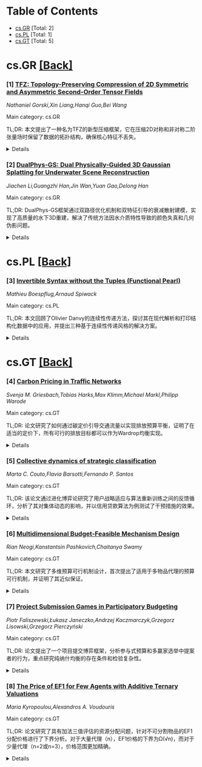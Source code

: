<div id=toc></div>

# Table of Contents

- [cs.GR](#cs.GR) [Total: 2]
- [cs.PL](#cs.PL) [Total: 1]
- [cs.GT](#cs.GT) [Total: 5]


<div id='cs.GR'></div>

# cs.GR [[Back]](#toc)

### [1] [TFZ: Topology-Preserving Compression of 2D Symmetric and Asymmetric Second-Order Tensor Fields](https://arxiv.org/abs/2508.09235)
*Nathaniel Gorski,Xin Liang,Hanqi Guo,Bei Wang*

Main category: cs.GR

TL;DR: 本文提出了一种名为TFZ的新型压缩框架，它在压缩2D对称和非对称二阶张量场时保留了数据的拓扑结构，确保核心特征不丢失。


<details>
  <summary>Details</summary>
Motivation: 张量场在科学和工程中至关重要，但其压缩可能破坏拓扑结构，影响后续分析和可视化。TFZ旨在解决这一问题。

Method: TFZ通过扫描每个网格单元并保留其局部拓扑，确保对称张量场的退化点和非对称张量场的特征向量/值图得以保留。

Result: TFZ成功增强了SZ3和SPERR等科学数据压缩器的性能，证明了其在保留拓扑结构的同时进行有效压缩的能力。

Conclusion: TFZ能够在压缩过程中保留张量场的核心拓扑特征，为科学数据的压缩和分析提供了可靠的支持。

Abstract: In this paper, we present a novel compression framework, TFZ, that preserves
the topology of 2D symmetric and asymmetric second-order tensor fields defined
on flat triangular meshes. A tensor field assigns a tensor - a
multi-dimensional array of numbers - to each point in space. Tensor fields,
such as the stress and strain tensors, and the Riemann curvature tensor, are
essential to both science and engineering. The topology of tensor fields
captures the core structure of data, and is useful in various disciplines, such
as graphics (for manipulating shapes and textures) and neuroscience (for
analyzing brain structures from diffusion MRI). Lossy data compression may
distort the topology of tensor fields, thus hindering downstream analysis and
visualization tasks. TFZ ensures that certain topological features are
preserved during lossy compression. Specifically, TFZ preserves degenerate
points essential to the topology of symmetric tensor fields and retains
eigenvector and eigenvalue graphs that represent the topology of asymmetric
tensor fields. TFZ scans through each cell, preserving the local topology of
each cell, and thereby ensuring certain global topological guarantees. We
showcase the effectiveness of our framework in enhancing the lossy scientific
data compressors SZ3 and SPERR.

</details>


### [2] [DualPhys-GS: Dual Physically-Guided 3D Gaussian Splatting for Underwater Scene Reconstruction](https://arxiv.org/abs/2508.09610)
*Jiachen Li,Guangzhi Han,Jin Wan,Yuan Gao,Delong Han*

Main category: cs.GR

TL;DR: DualPhys-GS框架通过双路径优化机制和双特征引导的衰减散射建模，实现了高质量的水下3D重建，解决了传统方法因水介质特性导致的颜色失真和几何伪影问题。


<details>
  <summary>Details</summary>
Motivation: 传统的大气光学模型在水下场景重建中无法有效处理水介质特有的光波长选择性衰减和悬浮颗粒散射效应，导致颜色失真和几何伪影。

Method: 提出DualPhys-GS框架，包含RGB引导的衰减优化模型和多尺度深度感知散射模型，设计了多种特殊损失函数和场景自适应机制。

Result: 实验结果表明，该方法在悬浮物密集区域和长距离场景中优于现有方法，重建质量显著提升。

Conclusion: DualPhys-GS框架能有效处理水下场景重建中的独特挑战，提供高质量的重建结果。

Abstract: In 3D reconstruction of underwater scenes, traditional methods based on
atmospheric optical models cannot effectively deal with the selective
attenuation of light wavelengths and the effect of suspended particle
scattering, which are unique to the water medium, and lead to color distortion,
geometric artifacts, and collapsing phenomena at long distances. We propose the
DualPhys-GS framework to achieve high-quality underwater reconstruction through
a dual-path optimization mechanism. Our approach further develops a dual
feature-guided attenuation-scattering modeling mechanism, the RGB-guided
attenuation optimization model combines RGB features and depth information and
can handle edge and structural details. In contrast, the multi-scale
depth-aware scattering model captures scattering effects at different scales
using a feature pyramid network and an attention mechanism. Meanwhile, we
design several special loss functions. The attenuation scattering consistency
loss ensures physical consistency. The water body type adaptive loss
dynamically adjusts the weighting coefficients. The edge-aware scattering loss
is used to maintain the sharpness of structural edges. The multi-scale feature
loss helps to capture global and local structural information. In addition, we
design a scene adaptive mechanism that can automatically identify the
water-body-type characteristics (e.g., clear coral reef waters or turbid
coastal waters) and dynamically adjust the scattering and attenuation
parameters and optimization strategies. Experimental results show that our
method outperforms existing methods in several metrics, especially in suspended
matter-dense regions and long-distance scenes, and the reconstruction quality
is significantly improved.

</details>


<div id='cs.PL'></div>

# cs.PL [[Back]](#toc)

### [3] [Invertible Syntax without the Tuples (Functional Pearl)](https://arxiv.org/abs/2508.09856)
*Mathieu Boespflug,Arnaud Spiwack*

Main category: cs.PL

TL;DR: 本文回顾了Olivier Danvy的连续性传递方法，探讨其在现代解析和打印结构化数据中的应用，并提出三种基于连续性传递风格的解决方案。


<details>
  <summary>Details</summary>
Motivation: 近年来，关于可逆语法描述的讨论转向了应用式、单子式或箭头式的组合器库，但忽略了连续性传递的重要性。本文旨在证明Danvy的见解在更广泛的情境中依然适用。

Method: 本文提出了三种利用连续性传递风格的解决方案，作为依赖类型和通过嵌套对的单子聚合的替代方法，用于解析和打印结构化数据。

Result: 研究表明，连续性传递方法在解析和打印结构化数据时具有更高的表达能力，并能处理列表和树等归纳结构。

Conclusion: Danvy的连续性传递方法在现代设置中仍然具有重要价值，能够为解析和打印结构化数据提供高效的解决方案。

Abstract: In the seminal paper Functional unparsing, Olivier Danvy used continuation
passing to reanalyse printf-like format strings as combinators. In the
intervening decades, the conversation shifted towards a concurrent line of work
-- applicative, monadic or arrow-based combinator libraries -- in an effort to
find combinators for invertible syntax descriptions that simultaneously
determine a parser as well as a printer, and with more expressive power, able
to handle inductive structures such as lists and trees. Along the way,
continuation passing got lost. This paper argues that Danvy's insight remains
as relevant to the general setting as it was to the restricted setting of his
original paper. Like him, we present three solutions that exploit
continuation-passing style as an alternative to both dependent types and
monoidal aggregation via nested pairs, in our case to parse and print
structured data with increasing expressive power.

</details>


<div id='cs.GT'></div>

# cs.GT [[Back]](#toc)

### [4] [Carbon Pricing in Traffic Networks](https://arxiv.org/abs/2508.09280)
*Svenja M. Griesbach,Tobias Harks,Max Klimm,Michael Markl,Philipp Warode*

Main category: cs.GT

TL;DR: 论文研究了如何通过碳定价引导交通流量以实现排放预算平衡，证明了在适当的定价下，所有可行的排放目标都可以作为Wardrop均衡实现。


<details>
  <summary>Details</summary>
Motivation: 交通是全球碳排放的重要来源，如何通过碳定价引导交通流量以实现排放预算平衡是一个重要的研究问题。

Method: 研究了多商品流模型，通过对外部性（如碳排放）定价，分析Wardrop均衡的实现条件，并提出了计算均衡价格的方法。

Result: 证明了所有可行流量均可通过定价作为Wardrop均衡实现，并给出了在特定条件下计算均衡价格的算法。

Conclusion: 碳定价是实现交通网络中所有可行排放目标的可行且易于处理的方法。

Abstract: Traffic is a significant source of global carbon emissions. In this paper, we
study how carbon pricing can be used to guide traffic towards equilibria that
respect given emission budgets. In particular, we consider a general
multi-commodity flow model with flow-dependent externalities. These
externalities may represent carbon emissions, entering a priced area, or the
traversal of paths regulated by tradable credit schemes.
  We provide a complete characterization of all flows that can be attained as
Wardrop equilibria when assigning a single price to each externality. More
precisely, we show that every externality budget achievable by any feasible
flow in the network can also be achieved as a Wardrop equilibrium by setting
appropriate prices. For extremal and Pareto-minimal budgets, we show that there
are prices such that all equilibria respect the budgets. Although the proofs of
existence of these particular prices rely on fixed-point arguments and are
non-constructive, we show that in the case where the equilibrium minimizes a
convex potential, the prices can be obtained as Lagrange multipliers of a
suitable convex program. In the case of a single externality, we prove that the
total externality caused by the traffic flow is decreasing in the price. For
increasing, continuous, and piecewise affine travel time functions with a
single externality, we give an output-polynomial algorithm that computes all
equilibria implementable by pricing the externality. Even though there are
networks where the output size is exponential in the input size, we show that
the minimal price obeying a given budget can be computed in polynomial time.
This allows the efficient computation of the market price of tradable credit
schemes. Overall, our results show that carbon pricing is a viable and (under
mild assumptions) tractable approach to achieve all feasible emission goals in
traffic networks.

</details>


### [5] [Collective dynamics of strategic classification](https://arxiv.org/abs/2508.09340)
*Marta C. Couto,Flavia Barsotti,Fernando P. Santos*

Main category: cs.GT

TL;DR: 该论文通过进化博弈论研究了用户战略适应与算法重新训练之间的反馈循环，分析了其对集体动态的影响，并以信用贷款算法为例测试了干预措施的效果。


<details>
  <summary>Details</summary>
Motivation: 文章旨在探讨人工智能分类算法在高风险决策（如金融、医疗等）中，用户战略适应与算法重新训练之间的互动关系，以及如何减轻这种互动带来的负面影响。

Method: 使用进化博弈论框架，研究了用户集体与机构之间的反馈动力学，并通过信用贷款算法的案例测试了多种交互情景和干预措施。

Result: 研究发现，当算法不具备抗战略操纵能力时，用户或需支付高额成本以满足机构要求，或会通过提供虚假信息游戏算法。提高游戏检测能力和提供算法补救措施可降低社会成本并推动用户改进。

Conclusion: 论文指出，机构的重新适应速度对结果有重要影响，同时首次发现了严格机构为失败用户提供可操作补救措施时的循环动态现象。

Abstract: Classification algorithms based on Artificial Intelligence (AI) are nowadays
applied in high-stakes decisions in finance, healthcare, criminal justice, or
education. Individuals can strategically adapt to the information gathered
about classifiers, which in turn may require algorithms to be re-trained. Which
collective dynamics will result from users' adaptation and algorithms'
retraining? We apply evolutionary game theory to address this question. Our
framework provides a mathematically rigorous way of treating the problem of
feedback loops between collectives of users and institutions, allowing to test
interventions to mitigate the adverse effects of strategic adaptation. As a
case study, we consider institutions deploying algorithms for credit lending.
We consider several scenarios, each representing different interaction
paradigms. When algorithms are not robust against strategic manipulation, we
are able to capture previous challenges discussed in the strategic
classification literature, whereby users either pay excessive costs to meet the
institutions' expectations (leading to high social costs) or game the algorithm
(e.g., provide fake information). From this baseline setting, we test the role
of improving gaming detection and providing algorithmic recourse. We show that
increased detection capabilities reduce social costs and could lead to users'
improvement; when perfect classifiers are not feasible (likely to occur in
practice), algorithmic recourse can steer the dynamics towards high users'
improvement rates. The speed at which the institutions re-adapt to the user's
population plays a role in the final outcome. Finally, we explore a scenario
where strict institutions provide actionable recourse to their unsuccessful
users and observe cycling dynamics so far unnoticed in the literature.

</details>


### [6] [Multidimensional Budget-Feasible Mechanism Design](https://arxiv.org/abs/2508.09367)
*Rian Neogi,Kanstantsin Pashkovich,Chaitanya Swamy*

Main category: cs.GT

TL;DR: 本文研究了多维预算可行机制设计，首次提出了适用于多物品代理的预算可行机制，并证明了其近似保证。


<details>
  <summary>Details</summary>
Motivation: 现有的预算可行机制设计主要针对单一物品代理，而实际应用中代理可能持有多个物品。本文旨在填补这一研究空白。

Method: 本文提出了多维预算可行机制设计框架，解决了代理持有多个物品时的机制设计问题。通过引入新的基准$OPT_{Bench}$，解决了传统基准的局限性。

Result: 本文证明了传统基准的不足，提出了新的基准$OPT_{Bench}$，并设计了在多维设置下实现常数因子近似保证的预算可行机制。

Conclusion: 本文首次解决了多维预算可行机制设计的问题，通过新基准和机制设计，为多物品代理场景提供了实用的解决方案。

Abstract: In budget-feasible mechanism design, a buyer wishes to procure a set of items
of maximum value from self-interested players. We have a valuation function
$v:2^U \to \mathbb{R}_+$, where $U$ is the set of all items, where $v(S)$
specifies the value obtained from set $S$ of items. The entirety of current
work on budget-feasible mechanisms has focused on the single-dimensional
setting, wherein each player holds a single item $e$ and incurs a private cost
$c_e$ for supplying item $e$.
  We introduce multidimensional budget feasible mechanism design: the universe
$U$ is now partitioned into item-sets $\{G_i\}$ held by the different players,
and each player $i$ incurs a private cost $c_i(S_i)$ for supplying the set
$S_i\subseteq G_i$ of items. A budget-feasible mechanism is a mechanism that is
truthful, and where the total payment made to the players is at most some given
budget $B$. The goal is to devise a budget-feasible mechanism that procures a
set of items of large value. We obtain the first approximation guarantees for
multidimensional budget feasible mechanism design.
  Our contributions are threefold. First, we prove an impossibility result
showing that the standard benchmark used in single-dimensional budget-feasible
mechanism design, namely the algorithmic optimum is inadequate in that no
budget-feasible mechanism can achieve good approximation relative to this. We
identify that the chief underlying issue here is that there could be a
monopolist which prevents a budget-feasible mechanism from obtaining good
guarantees. Second, we devise an alternate benchmark, $OPT_{Bench}$, that
allows for meaningful approximation guarantees, thereby yielding a metric for
comparing mechanisms. Third, we devise budget-feasible mechanisms that achieve
constant-factor approximation guarantees with respect to this benchmark for XOS
valuations.

</details>


### [7] [Project Submission Games in Participatory Budgeting](https://arxiv.org/abs/2508.09741)
*Piotr Faliszewski,Łukasz Janeczko,Andrzej Kaczmarczyk,Grzegorz Lisowski,Grzegorz Pierczyński*

Main category: cs.GT

TL;DR: 论文提出了一个项目提交博弈框架，分析参与式预算和多赢家选举中提案者的行为，重点研究纯纳什均衡的存在条件和检验复杂性。


<details>
  <summary>Details</summary>
Motivation: 研究参与式预算和多赢家选举中提案者的行为模式，探索如何在博弈中实现稳定均衡。

Method: 引入项目提交博弈框架，分析提案者提交项目子集的行为，研究纯纳什均衡的存在条件和复杂度。

Result: 确定了纯纳什均衡的存在条件，并探讨了检验其复杂性和计算最佳响应算法的问题。

Conclusion: 论文为参与式预算和多赢家选举中的博弈行为提供了理论基础和算法支持。

Abstract: We introduce the framework of project submission games, capturing the
behavior of project proposers in participatory budgeting (and multiwinner
elections). Here, each proposer submits a subset of project proposals, aiming
at maximizing the total cost of those that get funded. We focus on finding
conditions under which pure Nash equilibria (NE) exist in our games, and on the
complexity of checking whether they exist. We also seek algorithms for
computing best responses for the proposers

</details>


### [8] [The Price of EF1 for Few Agents with Additive Ternary Valuations](https://arxiv.org/abs/2508.09869)
*Maria Kyropoulou,Alexandros A. Voudouris*

Main category: cs.GT

TL;DR: 论文研究了具有加法三值评估的资源分配问题，针对不可分割物品的EF1分配价格进行了下界分析。对于大量代理（n），EF1价格的下界为Ω(√n)，而对于少量代理（n=2或n=3），价格范围更加精确。


<details>
  <summary>Details</summary>
Motivation: 研究资源分配问题中EF1分配的价格下界，尤其是在代理具有加法三值评估的情况下，目的是比较EF1分配在不同代理数量和评估类型下的性能差异。

Method: 通过理论分析和数学证明，分别针对大量代理和少量代理（n=2或n=3）的情况，计算EF1分配的价格下界。

Result: 对于大量代理（n），EF1价格的下界为Ω(√n)；对于n=2代理，EF1价格为12/11；对于n=3代理，价格介于1.2和1.256之间。

Conclusion: EF1分配的价格在代理数量较多时表现不佳（与一般子加法评估相比），但在代理数量较少时表现更为精确。

Abstract: We consider a resource allocation problem with agents that have additive
ternary valuations for a set of indivisible items, and bound the price of
envy-free up to one item (EF1) allocations. For a large number $n$ of agents,
we show a lower bound of $\Omega(\sqrt{n})$, implying that the price of EF1 is
no better than when the agents have general subadditive valuations. We then
focus on instances with few agents and show that the price of EF1 is $12/11$
for $n=2$, and between $1.2$ and $1.256$ for $n=3$.

</details>
